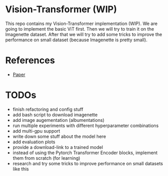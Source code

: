 # Vision-Transformer (WIP)

This repo contains my Vision-Transformer implementation (WIP).
We are going to implement the basic ViT first. Then we will try to train it on the Imagenette dataset. After that we will try to add some tricks to improve the performance on small dataset (because Imagenette is pretty small).

# References 

* [Paper](https://arxiv.org/pdf/2010.11929.pdf)


# TODOs 

* finish refactoring and config stuff 
* add bash script to download imagenette 
* add image augementation (albumentations)
* run multiple experiments with different hyperparameter combinations 
* add multi-gpu support 
* write down some stuff about the model here 
* add evaluation plots 
* provide a download-link to a trained model 
* instead of using the Pytorch Transformer Encoder blocks, implement them from scratch (for learning)
* research and try some tricks to improve performance on small datasets like this 
